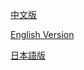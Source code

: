 ﻿[中文版](https://lllyasviel.github.io/zh)

[English Version](https://lllyasviel.github.io/en)

[日本語版](https://lllyasviel.github.io/ja)